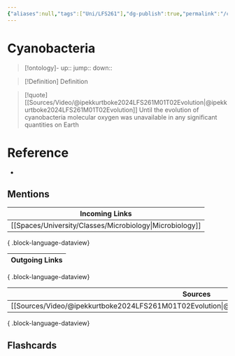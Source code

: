 ```yaml
---
{"aliases":null,"tags":["Uni/LFS261"],"dg-publish":true,"permalink":"/cards/cyanobacteria/","dgPassFrontmatter":true}
---
```


# Cyanobacteria

> [!ontology]-
> up:: 
> jump:: 
> down:: 

> [!Definition] Definition
> 

> [!quote] [[Sources/Video/@ipekkurtboke2024LFS261M01T02Evolution\|@ipekkurtboke2024LFS261M01T02Evolution]]
> Until the evolution of cyanobacteria molecular oxygen was unavailable in any significant quantities on Earth

# Reference
- 

## Mentions
| Incoming Links                                              |
| ----------------------------------------------------------- |
| [[Spaces/University/Classes/Microbiology\|Microbiology]] |

{ .block-language-dataview}

| Outgoing Links |
| -------------- |

{ .block-language-dataview}

| Sources                                                                                             |
| --------------------------------------------------------------------------------------------------- |
| [[Sources/Video/@ipekkurtboke2024LFS261M01T02Evolution\|@ipekkurtboke2024LFS261M01T02Evolution]] |

{ .block-language-dataview}

## Flashcards 
